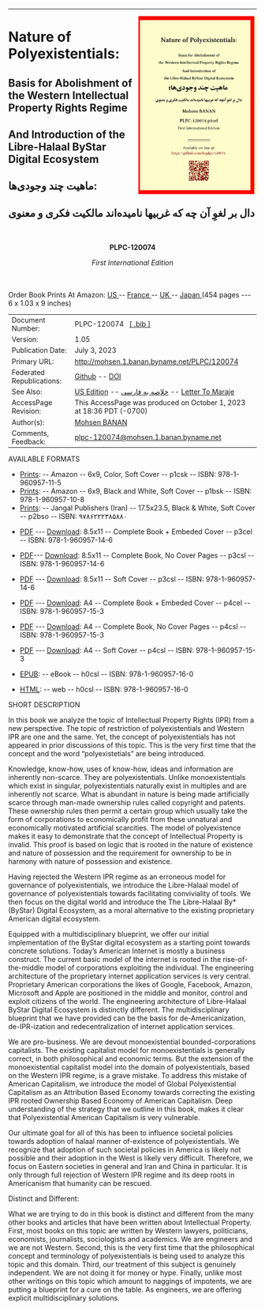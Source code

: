 ------------------------------------------------------------------------

<img align="right"  height="360" src="./images/frontCover-1.jpg">

# Nature of Polyexistentials:

## Basis for Abolishment of the Western Intellectual Property Rights Regime

## And Introduction of the Libre-Halaal ByStar Digital Ecosystem

##  ماهیت چند وجودی‌ها:‌

## دال بر لغوِ آن چه که غربیها نامیده‌اند مالکیت فکری و معنوی

<br/>
<p align="center"><b>PLPC-120074</b></p>

<p align="center"><i>First International Edition</i></p>

<br/><br/>
Order Book Prints At Amazon: <a href="https://www.amazon.com/dp/1960957112"> US </a> -- <a href="https://www.amazon.fr/dp/1960957112"> France </a>  -- <a href="https://www.amazon.co.uk/dp/1960957112"> UK </a> -- <a href="https://www.amazon.co.jp/dp/1960957112"> Japan </a>
(454 pages --- 6 x 1.03 x 9 inches)
<br/>

<table>
<tbody>
<tr class="odd">
<td>Document Number:</td>
<td>PLPC-120074   <a href="./cite/PLPC-120074.bib">[ .bib ]</a></td>
</tr>
<tr class="even">
<td>Version:</td>
<td>1.05</td>
</tr>
<tr class="odd">
<td>Publication Date:</td>
<td>July 3, 2023</td>
</tr>
<tr class="odd">
<td>Primary URL:</td>
<td><a href="http://mohsen.1.banan.byname.net/PLPC/120033">http://mohsen.1.banan.byname.net/PLPC/120074</a></td>
</tr>
<tr class="even">
<td>Federated Republications:</td>
<td><a href="https://github.com/bxplpc/120074">Github</a> -- <a href="https://doi.org/10.5281/zenodo.8003800">DOI</a> </td>
</tr>
<tr class="odd">
<td>See Also:</td>
<td>
<a href="https://github.com/bxplpc/120033">US Edition</a>
-- <a href="https://github.com/bxplpc/120075">خلاصه به فارسی</a>
-- <a href="https://github.com/bxplpc/120076">Letter To Maraje</a>
</td>
</tr>
<tr class="even">
<td>AccessPage Revision:</td>
<td>This AccessPage was produced on October 1, 2023 at 18:36 PDT (-0700)</td>
</tr>
<tr class="odd">
<td>Author(s):</td>
<td><a href="http://mohsen.1.banan.byname.net/contact">Mohsen BANAN</a></td>
</tr>
<tr class="even">
<td>Comments, Feedback:</td>
<td><a href="mailto:plpc-120074@mohsen.1.banan.byname.net">plpc-120074@mohsen.1.banan.byname.net</td>
</tr>
</tbody>
</table>

AVAILABLE FORMATS  

-   [Prints](https://www.amazon.com/dp/1960957112):
    -- Amazon -- 6x9, Color, Soft Cover -- p1csk -- ISBN: 978-1-960957-11-5
-   [Prints](https://www.amazon.com/dp/1960957104):
    -- Amazon -- 6x9, Black and White, Soft Cover -- p1bsk -- ISBN: 978-1-960957-10-8
-   [Prints](https://jangal.com/product/17503/nature-of-polyexistentials):
    -- Jangal Publishers (Iran) -- 17.5x23.5, Black & White, Soft Cover -- p2bso -- ISBN: ۹۷۸۶۲۲۲۳۸۵۸۸۰

<!---
-   [Prints](https://jangal.com/product/17503/nature-of-polyexistentials):
    -- Jangal Publishers (Iran) -- 17.5x23.5, Black and White, Soft Cover -- p2bso -- ISBN: 978-1-960957-12-2
-   [Prints](./NOTYET):
    -- ODP -- 17.5x23.5, Color, Soft Cover -- p2cso -- ISBN: 978-1-960957-13-9
--->    
    
-   [PDF](./pdf/c-120074-1_05-book-8.5x11-col-emb-pub.pdf) ---  <a href="https://raw.github.com/bxplpc/120074/main/pdf/c-120074-1_05-book-8.5x11-col-emb-pub.pdf" target="_blank"  type="application/pdf" rel="alternate">Download</a>:
    8.5x11 -- Complete Book + Embeded Cover -- p3cel -- ISBN: 978-1-960957-14-6
-   [PDF](./pdf/c-120074-1_05-book-8.5x11-col-sft-loc.pdf)---  <a href="https://raw.github.com/bxplpc/120074/main/pdf/c-120074-1_05-book-8.5x11-col-sft-loc.pdf" target="_blank"  type="application/pdf" rel="alternate">Download</a>:
    8.5x11 -- Complete Book, No Cover Pages -- p3csl -- ISBN: 978-1-960957-14-6
-   [PDF](./covers/c-120074-1_05-cover-8.5x11-col-sft-loc.pdf) --- <a href="https://raw.github.com/bxplpc/120074/main/covers/c-120074-1_05-cover-8.5x11-col-sft-loc.pdf" target="_blank"  type="application/pdf" rel="alternate">Download</a>:
    8.5x11 -- Soft Cover -- p3csl -- ISBN: 978-1-960957-14-6
-   [PDF](./pdf/c-120074-1_05-book-a4-col-emb-pub.pdf)  ---  <a href="https://raw.github.com/bxplpc/120074/main/pdf/c-120074-1_05-book-a4-col-emb-pub.pdf" target="_blank"  type="application/pdf" rel="alternate">Download</a>:
    A4 -- Complete Book + Embeded Cover -- p4cel -- ISBN: 978-1-960957-15-3
-   [PDF](./pdf/c-120074-1_05-book-a4-col-sft-loc.pdf) ---  <a href="https://raw.github.com/bxplpc/120074/main/pdf/c-120074-1_05-book-a4-col-sft-loc.pdf" target="_blank"  type="application/pdf" rel="alternate">Download</a>:
    A4 -- Complete Book, No Cover Pages -- p4csl -- ISBN: 978-1-960957-15-3
-   [PDF](./covers/c-120074-1_05-cover-a4-col-sft-loc.pdf) --- <a href="https://raw.github.com/bxplpc/120074/main/covers/c-120074-1_05-cover-a4-col-sft-loc.pdf" target="_blank"  type="application/pdf" rel="alternate">Download</a>: 
    A4 -- Soft Cover -- p4csl -- ISBN: 978-1-960957-15-3
    
    
-   [EPUB](./ebook/c-120074-1_05-eBook.epub):
    -- eBook -- h0csl -- ISBN: 978-1-960957-16-0
-   [HTML](http://mohsen.1.banan.byname.net/PLPC/120074):
    -- web -- h0csl -- ISBN: 978-1-960957-16-0


SHORT DESCRIPTION  

In this book we analyze the topic of Intellectual Property Rights
(IPR) from a new perspective. The topic of restriction of polyexistentials and
Western IPR are one and the same. Yet, the concept of polyexistentials has not
appeared in prior discussions of this topic. This is the very first time that
the concept and the word “polyexistetials” are being introduced.

Knowledge, know-how, uses of know-how, ideas and information are inherently
non-scarce. They are polyexistentials. Unlike monoexistentials which exist in
singular, polyexistentials naturally exist in multiples and are inherently not
scarce. What is abundant in nature is being made artificially scarce through
man-made ownership rules called copyright and patents. These ownership rules
then permit a certain group which usually take the form of corporations to
economically profit from these unnatural and economically motivated artificial
scarcities. The model of polyexistence makes it easy to demonstrate that the
concept of Intellectual Property is invalid. This proof is based on logic that
is rooted in the nature of existence and nature of possession and the requirement
for ownership to be in harmony with nature of possession and existence.

Having rejected the Western IPR regime as an erroneous model for governance of
polyexistentials, we introduce the Libre-Halaal model of governance of
polyexistentials towards facilitating conviviality of tools. We then focus on
the digital world and introduce the The Libre-Halaal By* (ByStar) Digital
Ecosystem, as a moral alternative to the existing proprietary American digital
ecosystem.

Equipped with a multidisciplinary blueprint, we offer our initial
implementation of the ByStar digital ecosystem as a starting point towards
concrete solutions. Today’s American Internet is mostly a business construct.
The current basic model of the internet is rooted in the rise-of-the-middle model of
corporations exploiting the individual. The engineering architecture of the
proprietary internet application services is very central. Proprietary American
corporations the likes of Google, Facebook, Amazon, Microsoft and Apple are
positioned in the middle and monitor, control and exploit citizens of the world.
The engineering architecture of Libre-Halaal ByStar Digital Ecosystem is
distinctly different. The multidisciplinary blueprint that we have provided can
be the basis for de-Americanization, de-IPR-ization and redecentralization of
internet application services.

We are pro-business. We are devout monoexistential bounded-corporations
capitalists. The existing capitalist model for monoexistentials is generally
correct, in both philosophical and economic terms. But the extension of the
monoexistential capitalist model into the domain of polyexistentials, based on
the Western IPR regime, is a grave mistake. To address this mistake of American
Capitalism, we introduce the model of Global Polyexistential Capitalism as an
Attribution Based Economy towards correcting the existing IPR rooted Ownership
Based Economy of American Capitalism. Deep understanding of the strategy that we
outline in this book, makes it clear that Polyexistential American Capitalism is
very vulnerable.

Our ultimate goal for all of this has been to influence
societal policies towards adoption of halaal manner of-existence of
polyexistentials. We recognize that adoption of such societal policies in
America is likely not possible and their adoption in the West is likely very
difficult. Therefore, we focus on Eastern societies in general and Iran and
China in particular. It is only through full rejection of Western IPR regime and
its deep roots in Americanism that humanity can be rescued.
 
Distinct and Different: 

What we are trying to do in this book is distinct and different from the many
other books and articles that have been written about Intellectual Property.
First, most books on this topic are written by Western lawyers, politicians,
economists, journalists, sociologists and academics. We are engineers and we are
not Western. Second, this is the very first time that the philosophical concept
and terminology of polyexistentials is being used to analyze this topic and this
domain. Third, our treatment of this subject is genuinely independent. We are
not doing it for money or hype. Finally, unlike most other writings on this
topic which amount to naggings of impotents, we are putting a blueprint for a
cure on the table. As engineers, we are offering explicit multidisciplinary
solutions.
